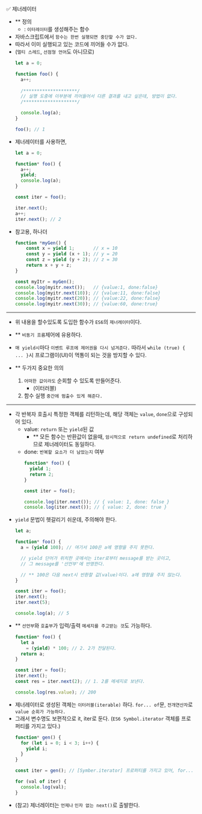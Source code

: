 ✅ 제너레이터

* ** 정의
  * : `이터레이터`를 생성해주는 함수
* 자바스크립트에서 `함수는 한번 실행되면 중단할 수가 없다.`
* 따라서 이미 실행되고 있는 코드에 끼어들 수가 없다.
* (`멀티 스레드`, `선점형 언어`도 아니므로)
  ```javascript
  let a = 0;

  function foo() {
    a++;
    
    /********************/
    // 실행 도중에 이부분에 끼어들어서 다른 결과를 내고 싶은데, 방법이 없다.
    /********************/

    console.log(a);
  }

  foo(); // 1
  ```
* 제너레이터를 사용하면,
  ```javascript
  let a = 0;

  function* foo() {
    a++;
    yield;
    console.log(a);
  }

  const iter = foo();

  iter.next();
  a++;
  iter.next(); // 2
  ```
* 참고용, 하나더
  ```javascript
  function *myGen() {
      const x = yield 1;       // x = 10
      const y = yield (x + 1); // y = 20
      const z = yield (y + 2); // z = 30
      return x + y + z;
  }

  const myItr = myGen();
  console.log(myitr.next());   // {value:1, done:false}
  console.log(myitr.next(10)); // {value:11, done:false}
  console.log(myitr.next(20)); // {value:22, done:false}
  console.log(myitr.next(30)); // {value:60, done:true}
  ```

<hr />

* 위 내용을 할수있도록 도입한 함수가 `ES6`의 `제너레이터`이다.
* ** `비동기 흐름`제어에 유용하다.
* `매 yield시`마다 `이벤트 루프에 제어권을 다시 넘겨준다.` 따라서 `while (true) { ... }`시 프로그램이(UI)이 먹통이 되는 것을 방지할 수 있다.

* ** 두가지 중요한 의의
  1. `어떠한 값이라도` 순회할 수 있도록 만들어준다.
      * (이터러블)
  2. 함수 실행 `중간에 멈출수 있게 해준다.`

<hr />

* 각 반복자 호출시 특정한 객체를 리턴하는데, 해당 객체는 `value`, `done`으로 구성되어 있다.
  * value: `return` 또는 `yield`된 값
    * ** 모든 함수는 반환값이 없을때, `암시적으로 return undefined`로 처리하므로 제너레이터도 동일하다.
  * done: `반복할 요소가 더 남았는지` 여부
    ```javascript
    function* foo() {
      yield 1;
      return 2;
    }

    const iter = foo();

    console.log(iter.next()); // { value: 1, done: false }
    console.log(iter.next()); // { value: 2, done: true }
    ```
* `yield` 문법이 헷갈리기 쉬운데, 주의해야 한다.
  ```javascript
  let a;
  
  function* foo() {
    a = (yield 100); // 여기서 100은 a에 영향을 주지 못한다.

    // yield 단어가 위치한 곳에서는 iter로부터 message를 받는 곳이고, 
    // 그 message를 '선언부'에 반영한다. 

    // ** 100은 다음 next시 반환할 값(value)이다. a에 영향을 주지 않는다.
  }

  const iter = foo();
  iter.next();
  iter.next(5);

  console.log(a); // 5
  ```
* ** `선언부`와 `호출부`가 입력/출력 `메세지를 주고받는 것`도 가능하다.
  ```javascript
  function* foo() {
    let a 
      = (yield) * 100; // 2. 2가 전달된다.
    return a;
  }

  const iter = foo();
  iter.next();
  const res = iter.next(2); // 1. 2를 메세지로 보낸다.

  console.log(res.value); // 200 
  ```
* 제너레이터로 생성된 객체는 `이터러블(iterable)` 하다. `for... of`문, `전개연산자`로 `value 순회가 가능하다.`
* 그래서 변수명도 보편적으로 it, iter로 둔다. (`ES6 Symbol.iterator` 객체를 프로퍼티를 가지고 있다.)
  ```javascript
  function* gen() {
    for (let i = 0; i < 3; i++) {
      yield i;
    }
  }

  const iter = gen(); // [Symber.iterator] 프로퍼티를 가지고 있어, for... of로 순회가능하다.

  for (val of iter) {
    console.log(val);
  }
  ```
* (참고) 제너레이터는 `언제나` `인자 없는 next()`로 출발한다.